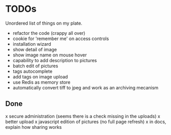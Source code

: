 
TODOs
=====

Unordered list of things on my plate.

- refactor the code (crappy all over)
- cookie for 'remember me' on access controls
- installation wizard
- show detail of image
- show image name on mouse hover
- capability to add description to pictures
- batch edit of pictures
- tags autocomplete
- add tags on image upload
- use Redis as memory store
- automatically convert tiff to jpeg and work as an archiving mecanism


Done
----

x secure administration (seems there is a check missing in the uploads)
x better upload
x javascript edition of pictures (no full page refresh)
x in docs, explain how sharing works